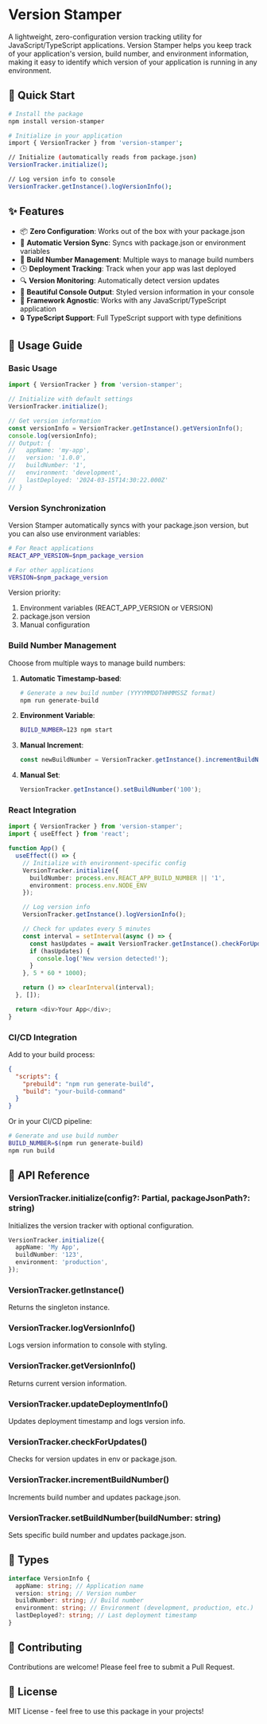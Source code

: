 # Version Stamper

A lightweight, zero-configuration version tracking utility for JavaScript/TypeScript applications. Version Stamper helps you keep track of your application's version, build number, and environment information, making it easy to identify which version of your application is running in any environment.

## 🚀 Quick Start

```bash
# Install the package
npm install version-stamper

# Initialize in your application
import { VersionTracker } from 'version-stamper';

// Initialize (automatically reads from package.json)
VersionTracker.initialize();

// Log version info to console
VersionTracker.getInstance().logVersionInfo();
```

## ✨ Features

- 📦 **Zero Configuration**: Works out of the box with your package.json
- 🔄 **Automatic Version Sync**: Syncs with package.json or environment variables
- 🔢 **Build Number Management**: Multiple ways to manage build numbers
- 🕒 **Deployment Tracking**: Track when your app was last deployed
- 🔍 **Version Monitoring**: Automatically detect version updates
- 🎨 **Beautiful Console Output**: Styled version information in your console
- 📱 **Framework Agnostic**: Works with any JavaScript/TypeScript application
- 🔒 **TypeScript Support**: Full TypeScript support with type definitions

## 📖 Usage Guide

### Basic Usage

```typescript
import { VersionTracker } from 'version-stamper';

// Initialize with default settings
VersionTracker.initialize();

// Get version information
const versionInfo = VersionTracker.getInstance().getVersionInfo();
console.log(versionInfo);
// Output: {
//   appName: 'my-app',
//   version: '1.0.0',
//   buildNumber: '1',
//   environment: 'development',
//   lastDeployed: '2024-03-15T14:30:22.000Z'
// }
```

### Version Synchronization

Version Stamper automatically syncs with your package.json version, but you can also use environment variables:

```bash
# For React applications
REACT_APP_VERSION=$npm_package_version

# For other applications
VERSION=$npm_package_version
```

Version priority:

1. Environment variables (REACT_APP_VERSION or VERSION)
2. package.json version
3. Manual configuration

### Build Number Management

Choose from multiple ways to manage build numbers:

1. **Automatic Timestamp-based**:

   ```bash
   # Generate a new build number (YYYYMMDDTHHMMSSZ format)
   npm run generate-build
   ```

2. **Environment Variable**:

   ```bash
   BUILD_NUMBER=123 npm start
   ```

3. **Manual Increment**:

   ```typescript
   const newBuildNumber = VersionTracker.getInstance().incrementBuildNumber();
   ```

4. **Manual Set**:
   ```typescript
   VersionTracker.getInstance().setBuildNumber('100');
   ```

### React Integration

```typescript
import { VersionTracker } from 'version-stamper';
import { useEffect } from 'react';

function App() {
  useEffect(() => {
    // Initialize with environment-specific config
    VersionTracker.initialize({
      buildNumber: process.env.REACT_APP_BUILD_NUMBER || '1',
      environment: process.env.NODE_ENV
    });

    // Log version info
    VersionTracker.getInstance().logVersionInfo();

    // Check for updates every 5 minutes
    const interval = setInterval(async () => {
      const hasUpdates = await VersionTracker.getInstance().checkForUpdates();
      if (hasUpdates) {
        console.log('New version detected!');
      }
    }, 5 * 60 * 1000);

    return () => clearInterval(interval);
  }, []);

  return <div>Your App</div>;
}
```

### CI/CD Integration

Add to your build process:

```json
{
  "scripts": {
    "prebuild": "npm run generate-build",
    "build": "your-build-command"
  }
}
```

Or in your CI/CD pipeline:

```bash
# Generate and use build number
BUILD_NUMBER=$(npm run generate-build)
npm run build
```

## 🔧 API Reference

### VersionTracker.initialize(config?: Partial<VersionInfo>, packageJsonPath?: string)

Initializes the version tracker with optional configuration.

```typescript
VersionTracker.initialize({
  appName: 'My App',
  buildNumber: '123',
  environment: 'production',
});
```

### VersionTracker.getInstance()

Returns the singleton instance.

### VersionTracker.logVersionInfo()

Logs version information to console with styling.

### VersionTracker.getVersionInfo()

Returns current version information.

### VersionTracker.updateDeploymentInfo()

Updates deployment timestamp and logs version info.

### VersionTracker.checkForUpdates()

Checks for version updates in env or package.json.

### VersionTracker.incrementBuildNumber()

Increments build number and updates package.json.

### VersionTracker.setBuildNumber(buildNumber: string)

Sets specific build number and updates package.json.

## 📝 Types

```typescript
interface VersionInfo {
  appName: string; // Application name
  version: string; // Version number
  buildNumber: string; // Build number
  environment: string; // Environment (development, production, etc.)
  lastDeployed?: string; // Last deployment timestamp
}
```

## 🤝 Contributing

Contributions are welcome! Please feel free to submit a Pull Request.

## 📄 License

MIT License - feel free to use this package in your projects!
